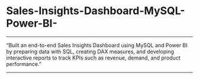 # Sales-Insights-Dashboard-MySQL-Power-BI-
---

“Built an end-to-end Sales Insights Dashboard using MySQL and Power BI by preparing data with SQL, creating DAX measures, and developing interactive reports to track KPIs such as revenue, demand, and product performance.”

---

